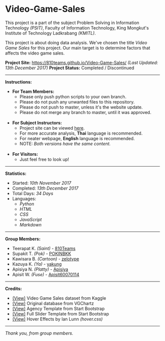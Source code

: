 # Video-Game-Sales
This project is a part of the subject Problem Solving in Information Technology <i>(PSIT)</i>, Faculty of Information Technology, King Mongkut's Institute of Technology Ladkrabang <i>(KMITL)</i>.

This project is about doing data analysis. We've chosen the title <i>Video Game Sales</i> for this project. Our main target is to determine factors that affects the video game sales.

<b>Project Site:</b> https://810teams.github.io/Video-Game-Sales/ <i>(Last Updated: 13th December 2017)</i>
<b>Project Status:</b> Completed / Discontinued

____________________

<b>Instructions:</b>
<ul>
  <li>
    <b>For Team Members:</b>
    <ul>
      <li>Please only push python scripts to your own branch.</li>
      <li>Please do not push any unwanted files to this repository.</li>
      <li>Please do not push to master, unless it's the website update.</li>
      <li>Please do not merge any branch to master, until it was approved.</li>
    </ul>
  </li>
  <br>
  <li>
    <b>For Subject Instructors:</b>
    <ul>
      <li>Project site can be viewed <a href="https://810teams.github.io/Video-Game-Sales/" target="_blank">here</a>.</li>
      <li>For more accurate analysis, <b>Thai</b> language is recommended.</li>
      <li>For neater webpage, <b>English</b> language is recommended.</li>
      <li>NOTE: <i>Both versions have the same content.</i></li>
    </ul>
  </li>
  <br>
  <li>
    <b>For Visitors:</b>
    <ul>
      <li>Just feel free to look up!</li>
    </ul>
  </li>
</ul>

___________________

<b>Statistics:</b>
<ul>
  <li>Started: <i>10th November 2017</i></li>
  <li>Completed: <i>13th December 2017</i></li>
  <li>Total Days: <i>34 Days</i></li>
  <li>
    Languages:
    <ul><i>
      <li>Python</li>
      <li>HTML</li>
      <li>CSS</li>
      <li>JavaScript</li>
      <li>Markdown</li>
    </i></ul>
  </li>
</ul>

____________________

<b>Group Members:</b>
  <ul>
    <li>Teerapat K. <i>(Saint)</i> - <a href="https://github.com/810Teams" target="_blank">810Teams</a></li>
    <li>Supakit T. <i>(Pok)</i> - <a href="https://github.com/POKINBKK" target="_blank">POKINBKK</a></li>
    <li>Kawisara B. <i>(Cartoon)</i> - <a href="https://github.com/zelotype" target="_blank">zelotype</a></li>
    <li>Kazuya K. <i>(Ya)</i> - <a href="https://github.com/yakung" target="_blank">yakung</a></li>
    <li>Apisiya N. <i>(Platty)</i> - <a href="https://github.com/Apisiya" target="_blank">Apisiya</a></li>
    <li>Apisit W. <i>(Fuse)</i> - <a href="https://github.com/Apisit60070114" target="_blank">Apisit60070114</a></li>
  </ul>

____________________

<b>Credits:</b>
  <ul>
    <li><a target="_blank" href="https://www.kaggle.com/gregorut/videogamesales">(View)</a> Video Game Sales dataset from Kaggle</li>
    <li><a target="_blank" href="http://www.vgchartz.com">(View)</a> Original database from VGChartz</li>
    <li><a target="_blank" href="https://startbootstrap.com/template-overviews/agency/">(View)</a> Agency Template from Start Bootstrap</li>
    <li><a target="_blank" href="https://startbootstrap.com/template-overviews/full-slider/">(View)</a> Full Slider Template from Start Bootstrap</li>
    <li><a target="_blank" href="http://ianlunn.github.io/Hover/">(View)</a> Hover Effects by Ian Lunn <i>(hover.css)</i></li>
  </ul>

____________________

<i>Thank you, from group members.</i>
